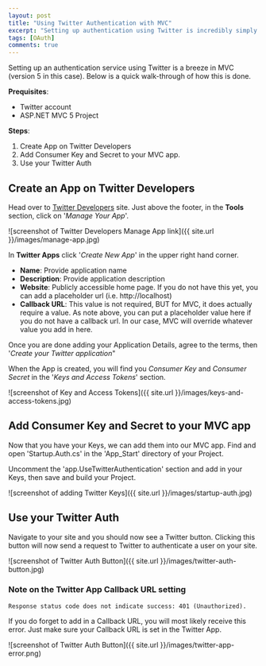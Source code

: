 ```yaml
---
layout: post
title: "Using Twitter Authentication with MVC"
excerpt: "Setting up authentication using Twitter is incredibly simply in MVC5. Here is a quick walk-through of its implementation."
tags: [OAuth]
comments: true
---
```


Setting up an authentication service using Twitter is a breeze in MVC (version 5 in this case). Below is a quick walk-through of how this is done.

**Prequisites**:

* Twitter account
* ASP.NET MVC 5 Project


**Steps**:

1. Create App on Twitter Developers
2. Add Consumer Key and Secret to your MVC app.
3. Use your Twitter Auth

## Create an App on Twitter Developers

Head over to [Twitter Developers](https://dev.twitter.com/) site. Just above the footer, in the **Tools** section, click on '*Manage Your App*'.

![screenshot of Twitter Developers Manage App link]({{ site.url }}/images/manage-app.jpg)

In **Twitter Apps** click '*Create New App*' in the upper right hand corner.

* **Name**: Provide application name
* **Description**: Provide application description
* **Website**: Publicly accessible home page. If you do not have this yet, you can add a placeholder url (i.e. http://localhost)
* **Callback URL**: This value is not required, BUT for MVC, it does actually require a value. As note above, you can put a placeholder value here if you do not have a callback url. In our case, MVC will override whatever value you add in here.

Once you are done adding your Application Details, agree to the terms, then '*Create your Twitter application*"

When the App is created, you will find you *Consumer Key* and *Consumer Secret* in the '*Keys and Access Tokens*' section.

![screenshot of Key and Access Tokens]({{ site.url }}/images/keys-and-access-tokens.jpg)

## Add Consumer Key and Secret to your MVC app
Now that you have your Keys, we can add them into our MVC app. Find and open 'Startup.Auth.cs' in the 'App_Start' directory of your Project.

Uncomment the 'app.UseTwitterAuthentication' section and add in your Keys, then save and build your Project.

![screenshot of adding Twitter Keys]({{ site.url }}/images/startup-auth.jpg)

## Use your Twitter Auth
Navigate to your site and you should now see a Twitter button. Clicking this button will now send a request to Twitter to authenticate a user on your site.

![screenshot of Twitter Auth Button]({{ site.url }}/images/twitter-auth-button.jpg)

### Note on the Twitter App Callback URL setting
`Response status code does not indicate success: 401 (Unauthorized).`

If you do forget to add in a Callback URL, you will most likely receive this error. Just make sure your Callback URL is set in the Twitter App.

![screenshot of Twitter Auth Button]({{ site.url }}/images/twitter-app-error.png)
